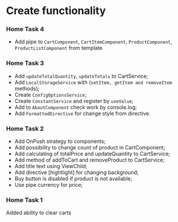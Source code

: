 # Create functionality

### Home Task 4

- Add pipe to `CartComponent`, `CartItemComponent`, `ProductComponent`, `ProductListComponent` from template

### Home Task 3

- Add `updateTotalQuantity`, `updateTotals` to CartService;
- Add `LocalStorageService` with (`setItem, getItem and removeItem` methods);
- Create `ConfigOptionsService`;
- Create `ConstantService` and register by `useValue`;
- Add to `AboutComponent` check work by console.log;
- Add `FormattedDirective` for change style from directive.


### Home Task 2

- Add OnPush strategy to components;
- Add possibility to change count of product in CartComponent;
- Add calculating of totalPrice and updateQuantity to CartService;
- Add method of addToCart and removeProduct to CartService;
- Add title text using ViewChild;
- Add directive [hightlight] for changing background;
- Buy button is disabled if product is not available;
- Use pipe currency for price; 

### Home Task 1
Added ability to clear carts
